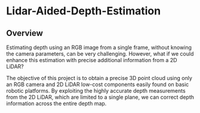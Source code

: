 # Lidar-Aided-Depth-Estimation


## Overview
Estimating depth using an RGB image from a single frame, without knowing the camera parameters, can be very challenging. However, what if we could enhance this estimation with precise additional information from a 2D LiDAR?

The objective of this project is to obtain a precise 3D point cloud using only an RGB camera and 2D LiDAR low-cost components easily found on basic robotic platforms. By exploiting the highly accurate depth measurements from the 2D LiDAR, which are limited to a single plane, we can correct depth information across the entire depth map.
